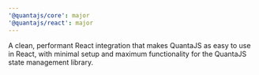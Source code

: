 ```yaml
---
'@quantajs/core': major
'@quantajs/react': major
---
```


A clean, performant React integration that makes QuantaJS as easy to use in React, with minimal setup and maximum functionality for the QuantaJS state management library.

